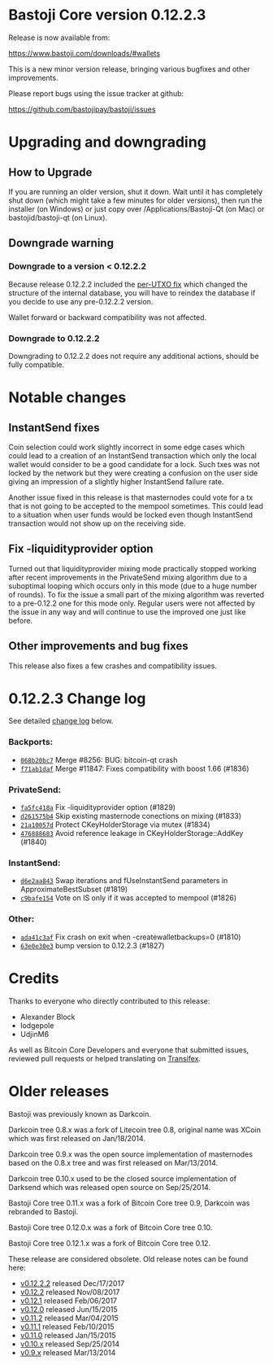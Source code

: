 Bastoji Core version 0.12.2.3
==========================

Release is now available from:

  <https://www.bastoji.com/downloads/#wallets>

This is a new minor version release, bringing various bugfixes and other
improvements.

Please report bugs using the issue tracker at github:

  <https://github.com/bastojipay/bastoji/issues>


Upgrading and downgrading
=========================

How to Upgrade
--------------

If you are running an older version, shut it down. Wait until it has completely
shut down (which might take a few minutes for older versions), then run the
installer (on Windows) or just copy over /Applications/Bastoji-Qt (on Mac) or
bastojid/bastoji-qt (on Linux).

Downgrade warning
-----------------

### Downgrade to a version < 0.12.2.2

Because release 0.12.2.2 included the [per-UTXO fix](release-notes/bastoji/release-notes-0.12.2.2.md#per-utxo-fix)
which changed the structure of the internal database, you will have to reindex
the database if you decide to use any pre-0.12.2.2 version.

Wallet forward or backward compatibility was not affected.

### Downgrade to 0.12.2.2

Downgrading to 0.12.2.2 does not require any additional actions, should be
fully compatible.

Notable changes
===============

InstantSend fixes
-----------------

Coin selection could work slightly incorrect in some edge cases which could
lead to a creation of an InstantSend transaction which only the local wallet
would consider to be a good candidate for a lock. Such txes was not locked by
the network but they were creating a confusion on the user side giving an
impression of a slightly higher InstantSend failure rate.

Another issue fixed in this release is that masternodes could vote for a tx
that is not going to be accepted to the mempool sometimes. This could lead to
a situation when user funds would be locked even though InstantSend transaction
would not show up on the receiving side.

Fix -liquidityprovider option
-----------------------------

Turned out that liquidityprovider mixing mode practically stopped working after
recent improvements in the PrivateSend mixing algorithm due to a suboptimal
looping which occurs only in this mode (due to a huge number of rounds). To fix
the issue a small part of the mixing algorithm was reverted to a pre-0.12.2 one
for this mode only. Regular users were not affected by the issue in any way and
will continue to use the improved one just like before.

Other improvements and bug fixes
--------------------------------

This release also fixes a few crashes and compatibility issues.


0.12.2.3 Change log
===================

See detailed [change log](https://github.com/bastojipay/bastoji.compare/v0.12.2.2...bastojipay:v0.12.2.3) below.

### Backports:
- [`068b20bc7`](https://github.com/bastojipay/bastoji.commit/068b20bc7) Merge #8256: BUG: bitcoin-qt crash
- [`f71ab1daf`](https://github.com/bastojipay/bastoji.commit/f71ab1daf) Merge #11847: Fixes compatibility with boost 1.66 (#1836)

### PrivateSend:
- [`fa5fc418a`](https://github.com/bastojipay/bastoji.commit/fa5fc418a) Fix -liquidityprovider option (#1829)
- [`d261575b4`](https://github.com/bastojipay/bastoji.commit/d261575b4) Skip existing masternode conections on mixing (#1833)
- [`21a10057d`](https://github.com/bastojipay/bastoji.commit/21a10057d) Protect CKeyHolderStorage via mutex (#1834)
- [`476888683`](https://github.com/bastojipay/bastoji.commit/476888683) Avoid reference leakage in CKeyHolderStorage::AddKey (#1840)

### InstantSend:
- [`d6e2aa843`](https://github.com/bastojipay/bastoji.commit/d6e2aa843) Swap iterations and fUseInstantSend parameters in ApproximateBestSubset (#1819)
- [`c9bafe154`](https://github.com/bastojipay/bastoji.commit/c9bafe154) Vote on IS only if it was accepted to mempool (#1826)

### Other:
- [`ada41c3af`](https://github.com/bastojipay/bastoji.commit/ada41c3af) Fix crash on exit when -createwalletbackups=0 (#1810)
- [`63e0e30e3`](https://github.com/bastojipay/bastoji.commit/63e0e30e3) bump version to 0.12.2.3 (#1827)

Credits
=======

Thanks to everyone who directly contributed to this release:

- Alexander Block
- lodgepole
- UdjinM6

As well as Bitcoin Core Developers and everyone that submitted issues,
reviewed pull requests or helped translating on
[Transifex](https://www.transifex.com/projects/p/bastoji/).


Older releases
==============

Bastoji was previously known as Darkcoin.

Darkcoin tree 0.8.x was a fork of Litecoin tree 0.8, original name was XCoin
which was first released on Jan/18/2014.

Darkcoin tree 0.9.x was the open source implementation of masternodes based on
the 0.8.x tree and was first released on Mar/13/2014.

Darkcoin tree 0.10.x used to be the closed source implementation of Darksend
which was released open source on Sep/25/2014.

Bastoji Core tree 0.11.x was a fork of Bitcoin Core tree 0.9,
Darkcoin was rebranded to Bastoji.

Bastoji Core tree 0.12.0.x was a fork of Bitcoin Core tree 0.10.

Bastoji Core tree 0.12.1.x was a fork of Bitcoin Core tree 0.12.

These release are considered obsolete. Old release notes can be found here:

- [v0.12.2.2](release-notes/bastoji/release-notes-0.12.2.2.md) released Dec/17/2017
- [v0.12.2](release-notes/bastoji/release-notes-0.12.2.md) released Nov/08/2017
- [v0.12.1](release-notes/bastoji/release-notes-0.12.1.md) released Feb/06/2017
- [v0.12.0](release-notes/bastoji/release-notes-0.12.0.md) released Jun/15/2015
- [v0.11.2](release-notes/bastoji/release-notes-0.11.2.md) released Mar/04/2015
- [v0.11.1](release-notes/bastoji/release-notes-0.11.1.md) released Feb/10/2015
- [v0.11.0](release-notes/bastoji/release-notes-0.11.0.md) released Jan/15/2015
- [v0.10.x](release-notes/bastoji/release-notes-0.10.0.md) released Sep/25/2014
- [v0.9.x](release-notes/bastoji/release-notes-0.9.0.md) released Mar/13/2014

